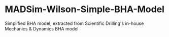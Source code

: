 # MADSim-Wilson-Simple-BHA-Model
Simplified BHA model, extracted from Scientific Drilling's in-house Mechanics &amp; Dynamics BHA model
